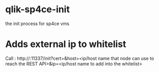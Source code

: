 # qlik-sp4ce-init
the init process for sp4ce vms

# Adds external ip to whitelist

Call : http://<host>:11337/init?cert=<path to cert>&host=<ip/host name that node can use to reach the REST API>&ip=<ip/host name to add into the whitelist>
